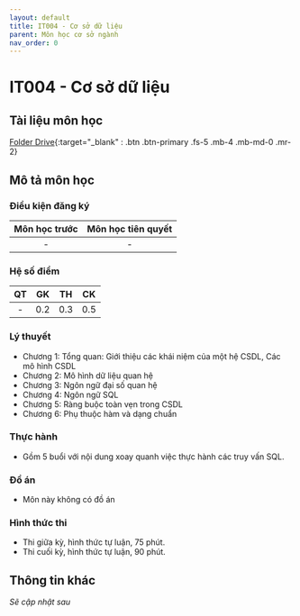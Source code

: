 ```yaml
---
layout: default
title: IT004 - Cơ sở dữ liệu
parent: Môn học cơ sở ngành
nav_order: 0
---
```


# IT004 - Cơ sở dữ liệu

## Tài liệu môn học

[Folder Drive](https://drive.google.com/drive/folders/1lKEm-LJrxY0QrZvvxx0gpiCslhTEv3aJ?usp=sharing){:target="_blank" : .btn .btn-primary .fs-5 .mb-4 .mb-md-0 .mr-2}

## Mô tả môn học

### Điều kiện đăng ký

| Môn học trước| Môn học tiên quyết  |
|------|-----|
| <center> - </center>| <center>-</center>|

### Hệ số điểm

| QT   | GK  | TH  | CK  |
|------|-----|-----|-----|
| <center>-</center>| <center>0.2</center>| <center>0.3</center> | <center>0.5</center> |

### Lý thuyết

- Chương 1: Tổng quan: Giới thiệu các khái niệm của một hệ CSDL, Các mô hình CSDL
- Chương 2: Mô hình dữ liệu quan hệ
- Chương 3: Ngôn ngữ đại số quan hệ
- Chương 4: Ngôn ngữ SQL
- Chương 5: Ràng buộc toàn vẹn trong CSDL
- Chương 6: Phụ thuộc hàm và dạng chuẩn

### Thực hành

- Gồm 5 buổi với nội dung xoay quanh việc thực hành các truy vấn SQL.

### Đồ án

- Môn này không có đồ án

### Hình thức thi

- Thi giữa kỳ, hình thức tự luận, 75 phút.
- Thi cuối kỳ, hình thức tự luận, 90 phút.

## Thông tin khác

*Sẽ cập nhật sau*